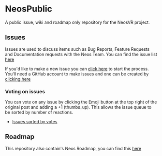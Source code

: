 # NeosPublic
A public issue, wiki and roadmap only repository for the NeosVR project.

## Issues
Issues are used to discuss items such as Bug Reports, Feature Requests and Documentation requests with the Neos Team. You can find the issue list [here](https://github.com/Frooxius/NeosPublic/issues)

If you'd like to make a new issue you can [click here](https://github.com/Frooxius/NeosPublic/issues/new/choose) to start the process. You'll need a GitHub account to make issues and one can be created by [clicking here](https://github.com/join)

### Voting on issues
You can vote on any issue by clicking the Emoji button at the top right of the original post and adding a +1 (thumbs_up). This allows the issue queue to be sorted by number of reactions.
- [Issues sorted by votes](https://github.com/Frooxius/NeosPublic/issues?q=is%3Aissue+is%3Aopen+sort%3Areactions-%2B1-desc)

## Roadmap

This repository also contain's Neos Roadmap, you can find this [here](https://github.com/Frooxius/NeosPublic/projects/1)

